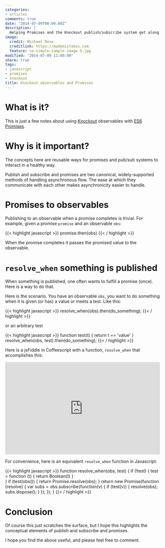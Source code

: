 ```yaml
---
categories:
- articles
comments: true
date: "2014-07-09T00:00:00Z"
description: |
  Helping Promises and the Knockout publish/subscribe system get along.
image:
  credit: Michael Rose
  creditlink: https://mademistakes.com
  feature: so-simple-sample-image-5.jpg
modified: "2014-07-09 11:00:00"
share: true
tags:
- javascript
- promises
- knockout
title: Knockout observables and Promises
---
```



# What is it?

This is just a few notes about using [Knockout](https://knockoutjs.com)
observables with
[ES6 Promises](https://www.html5rocks.com/en/tutorials/es6/promises/).


# Why is it important?

The concepts here are reusable ways for promises and pub/sub systems to
interact in a healthy way.

Publish and subscribe and promises are two canonical, widely-supported
methods of handling asynchronous flow. The ease at which they communicate
with each other makes asynchronicity easier to handle.


# Promises to observables

Publishing to an observable when a promise completes is trivial. For example,
given a promise `promise` and an observable `obs`:

{{< highlight javascript >}}
  promise.then(obs)
{{< / highlight >}}

When the promise completes it passes the promised value to the observable.


# `resolve_when` something is published

When something is published, one often wants to fulfill a promise (once). Here
is a way to do that.

Here is the scenario. You have an observable `obs`, you want to do something
when it is given (or has) a value or meets a test. Like this:

{{< highlight javascript >}}
resolve_when(obs).then(do_something);
{{< / highlight >}}

or an arbitrary test

{{< highlight javascript >}}
function test(t) {
  return t == 'value'
}
resolve_when(obs, test).then(do_something);
{{< / highlight >}}

Here is a jsFiddle in Coffeescript with a function,
`resolve_when` that accomplishes this:

<iframe width="100%" height="300"
  src="https://jsfiddle.net/bmh_ca/7KLPc/3/embedded/"
  allowfullscreen="allowfullscreen" frameborder="0"></iframe>

For convenience, here is an equivalent `resolve_when` function in Javascript:

{{< highlight javascript >}}
function resolve_when(obs, test) {
  if (!test) {
    test = function (t) { return Boolean(t) }  
  }
  if (test(obs()) { return Promise.resolve(obs); }
  return new Promise(function (resolve) {
    var subs = obs.subscribe(function(v) {
      if (test(v)) {
        resolve(obs);
        subs.dispose();
      }
    });
  });
}
{{< / highlight >}}

# Conclusion

Of course this just scratches the surface, but I hope this highlights the
conceptual elements of publish and subscribe and promises.

I hope you find the above useful, and please feel free to comment.
